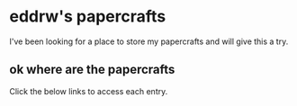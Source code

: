 # eddrw's papercrafts

I've been looking for a place to store my papercrafts and will give this a try.

## ok where are the papercrafts

Click the below links to access each entry.
